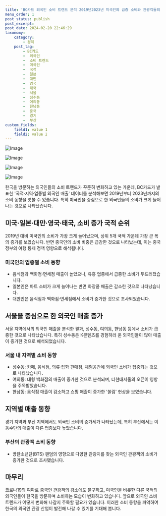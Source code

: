 ```yaml
---
title: 'BC카드 외국인 소비 트렌드 분석 2019년2023년 미국인의 급증 소비와 관광객들의 매출 동향'
menu_order: 1
post_status: publish
post_excerpt: 
post_date: 2024-02-20 22:46:29
taxonomy:
    category:
        - 경제
    post_tag:
        - BC카드
        -  외국인
        -  소비 트렌드
        -  미국인
        -  국적
        -  일본
        -  대만
        -  영국
        -  태국
        -  서울
        -  성수동
        -  여의동
        -  한남동
        -  중국
        -  경기
        -  부산
custom_fields:
    field1: value 1
    field2: value 2
---
```


![Image](https://imgnews.pstatic.net/image/277/2024/02/20/0005381742_001_20240220102004052.jpg?type=w647)

![Image](https://imgnews.pstatic.net/image/277/2024/02/20/0005381742_002_20240220102004089.jpg?type=w647)

![Image](https://imgnews.pstatic.net/image/277/2024/02/20/0005381742_003_20240220102004134.jpg?type=w647)

![Image](https://imgnews.pstatic.net/image/277/2024/02/20/0005381742_004_20240220102004173.jpg?type=w647)

한국을 방문하는 외국인들의 소비 트렌드가 꾸준히 변화하고 있는 가운데, BC카드가 발표한 '국적·지역·업종별 외국인 매출' 데이터를 분석해보면 2019년부터 2023년까지의 소비 동향을 엿볼 수 있습니다. 특히 미국인을 중심으로 한 외국인들의 소비가 크게 늘어나는 것으로 나타났습니다.
## 미국·일본·대만·영국·태국, 소비 증가 국적 순위
2019년 대비 미국인의 소비가 가장 크게 늘어났으며, 상위 5개 국적 가운데 가장 큰 폭의 증가를 보였습니다. 반면 중국인의 소비 비중은 급감한 것으로 나타났는데, 이는 중국 정부의 여행 통제 정책 영향으로 해석됩니다.
### 미국인의 업종별 소비 동향
- 음식점과 백화점·면세점 매출이 높았으나, 유흥 업종에서 급증한 소비가 두드러졌습니다.
- 일본인은 마트 소비가 크게 늘어나는 반면 화장품 매출은 감소한 것으로 나타났습니다.
- 대만인은 음식점과 백화점·면세점에서 소비가 증가한 것으로 조사되었습니다.
## 서울을 중심으로 한 외국인 매출 증가
서울 지역에서의 외국인 매출을 분석한 결과, 성수동, 여의동, 한남동 등에서 소비가 급증한 것으로 나타났습니다. 특히 성수동은 K콘텐츠를 경험하러 온 외국인들이 많아 매출이 증가한 것으로 해석되었습니다.
### 서울 내 지역별 소비 동향
- 성수동: 카페, 음식점, 의류·잡화 판매점, 체험공간에 외국인 소비가 집중되는 것으로 나타났습니다.
- 여의동: 대형 백화점의 매출이 증가한 것으로 분석되며, 더현대서울의 오픈이 영향을 주목받았습니다.
- 한남동: 음식점 매출이 감소하고 쇼핑 매출이 증가한 '쏠림' 현상을 보였습니다.
## 지역별 매출 동향
경기 지역과 부산 지역에서도 외국인 소비의 증가세가 나타났는데, 특히 부산에서는 이동수단의 매출이 다른 업종보다 높았습니다.
### 부산의 관광객 소비 동향
- 방탄소년단(BTS) 팬덤의 영향으로 다양한 관광지를 찾는 외국인 관광객의 소비가 증가한 것으로 조사됐습니다.
## 마무리
코로나19의 여파로 중국인 관광객의 감소에도 불구하고, 미국인을 비롯한 다른 국적의 외국인들이 한국을 방문하며 소비하는 모습이 변화하고 있습니다. 앞으로 외국인 소비 트렌드가 어떻게 변화해 나갈지 주목할 필요가 있습니다. 이러한 소비 동향을 파악하여 한국의 외국인 관광 산업이 발전해 나갈 수 있기를 기대해 봅니다.

